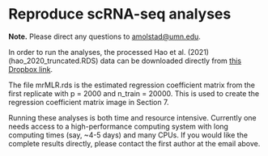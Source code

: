 # Reproduce scRNA-seq analyses

**Note.** Please direct any questions to amolstad@umn.edu. 

In order to run the analyses, the processed Hao et al. (2021)  (hao\_2020\_truncated.RDS) data can be downloaded directly from 
[this Dropbox link](https://www.dropbox.com/s/6ppipv32xsl3sx4/hao_2020_truncated.rds?dl=1). 

The file mrMLR.rds is the estimated regression coefficient matrix from the first replicate with p = 2000 and n\_train = 20000. This is used to create the regression coefficient matrix image in Section 7. 

Running these analyses is both time and resource intensive. Currently one needs access to a high-performance computing system with long computing times (say, ~4-5 days) and many CPUs. If you would like the complete results directly, please contact the first author at the email above. 
